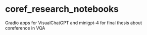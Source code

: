 # coref_research_notebooks
Gradio apps for VisualChatGPT and minigpt-4 for final thesis about coreference in VQA

